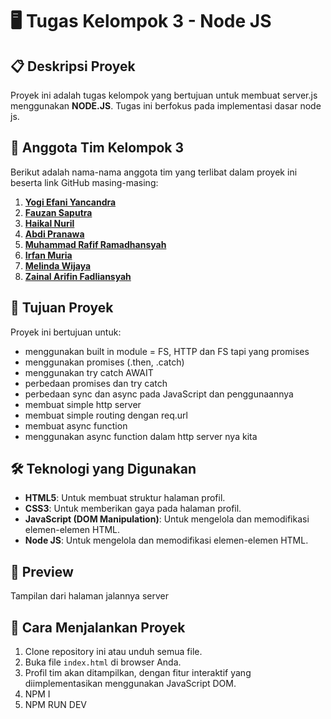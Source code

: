 # 🖥️ Tugas Kelompok 3 - Node JS 

## 📋 Deskripsi Proyek
Proyek ini adalah tugas kelompok yang bertujuan untuk membuat server.js menggunakan **NODE.JS**. Tugas ini berfokus pada implementasi dasar node js.

## 👥 Anggota Tim Kelompok 3
Berikut adalah nama-nama anggota tim yang terlibat dalam proyek ini beserta link GitHub masing-masing:

1. **[Yogi Efani Yancandra](https://github.com/yogiefani)**
2. **[Fauzan Saputra](https://github.com/Xkylz1)**
3. **[Haikal Nuril](https://github.com/haikalnuril)**
4. **[Abdi Pranawa](https://github.com/AbdiPranawa)**
5. **[Muhammad Rafif Ramadhansyah](https://github.com/raaapiiip)**
6. **[Irfan Muria](https://github.com/irpanzy)**
7. **[Melinda Wijaya](https://github.com/melindawijaya)**
8. **[Zainal Arifin Fadliansyah](https://github.com/zzainalAri)**

## 🎯 Tujuan Proyek
Proyek ini bertujuan untuk:
- menggunakan built in module = FS, HTTP dan FS tapi yang promises
- menggunakan promises (.then, .catch) 
- menggunakan try catch AWAIT
- perbedaan promises dan try catch
- perbedaan sync dan async pada JavaScript dan penggunaannya
- membuat simple http server
- membuat simple routing dengan req.url
- membuat async function
- menggunakan async function dalam http server nya kita

## 🛠️ Teknologi yang Digunakan
- **HTML5**: Untuk membuat struktur halaman profil.
- **CSS3**: Untuk memberikan gaya pada halaman profil.
- **JavaScript (DOM Manipulation)**: Untuk mengelola dan memodifikasi elemen-elemen HTML.
- **Node JS**: Untuk mengelola dan memodifikasi elemen-elemen HTML.

## 📸 Preview
Tampilan dari halaman jalannya server

## 🚀 Cara Menjalankan Proyek
1. Clone repository ini atau unduh semua file.
2. Buka file `index.html` di browser Anda.
3. Profil tim akan ditampilkan, dengan fitur interaktif yang diimplementasikan menggunakan JavaScript DOM.
4. NPM I
5. NPM RUN DEV
